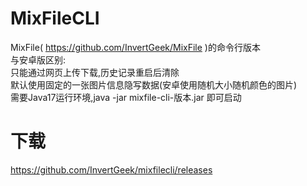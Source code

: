 # MixFileCLI
MixFile( https://github.com/InvertGeek/MixFile )的命令行版本 \
与安卓版区别: \
只能通过网页上传下载,历史记录重启后清除 \
默认使用固定的一张图片信息隐写数据(安卓使用随机大小随机颜色的图片) \
需要Java17运行环境,java -jar mixfile-cli-版本.jar 即可启动

# 下载
https://github.com/InvertGeek/mixfilecli/releases
